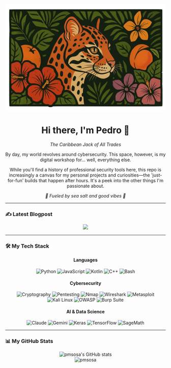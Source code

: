 <div id="header" align="center">
  
<img src="ocelot.png" width="550">

</div>

<div id="bio" align="center">
<h1 align="center">Hi there, I'm Pedro 👋</h1>
  <p><i>The Caribbean Jack of All Trades</i></p>
  
  <p>By day, my world revolves around cybersecurity. This space, however, is my digital workshop for... well, everything else.</p>
  
  <p>While you'll find a history of professional security tools here, this repo is increasingly a canvas for my personal projects and curiosities—the  'just-for-fun' builds that happen after hours. It's a peek into the other things I'm passionate about. </p>
  
  <i><p>🌊 Fueled by sea salt and good vibes 🌊</p></i>
</div>

----

### ✍️ Latest Blogpost

<div id="blog" align="center">

<a href="https://konukoii.com/blog" target="_blank">
  <img src="https://blog-badge.vercel.app/api/badge?feed=https%3A%2F%2Fkonukoii.com%2Fblog%2Ffeed%2F&style=normal&theme=jungle&showurl=true">
</a>

</div>

----

### 🛠️ My Tech Stack

<div id="tech-stack" align="center">
  <div>
    <h4>Languages</h4>
    <img src="https://img.shields.io/badge/Python-3776AB?style=for-the-badge&logo=python&logoColor=white" alt="Python"/>
    <img src="https://img.shields.io/badge/JavaScript-F7DF1E?style=for-the-badge&logo=javascript&logoColor=black" alt="JavaScript"/>
    <img src="https://img.shields.io/badge/Kotlin-7F52FF?style=for-the-badge&logo=kotlin&logoColor=white" alt="Kotlin"/>
    <img src="https://img.shields.io/badge/C%2B%2B-00599C?style=for-the-badge&logo=cplusplus&logoColor=white" alt="C++"/>
    <img src="https://img.shields.io/badge/Bash-4EAA25?style=for-the-badge&logo=gnubash&logoColor=white" alt="Bash"/>
  </div>
  <div>
    <h4>Cybersecurity</h4>
    <img src="https://img.shields.io/badge/Cryptography-007396?style=for-the-badge&logo=gnuprivacyguard&logoColor=white" alt="Cryptography"/>
    <img src="https://img.shields.io/badge/Pentesting-D90000?style=for-the-badge&logo=hackthebox&logoColor=white" alt="Pentesting"/>
    <img src="https://img.shields.io/badge/Nmap-000000?style=for-the-badge&logo=nmap&logoColor=white" alt="Nmap"/>
    <img src="https://img.shields.io/badge/Wireshark-1679A7?style=for-the-badge&logo=wireshark&logoColor=white" alt="Wireshark"/>
    <img src="https://img.shields.io/badge/Metasploit-CB2126?style=for-the-badge&logo=metasploit&logoColor=white" alt="Metasploit"/>
    <img src="https://img.shields.io/badge/Kali_Linux-557C94?style=for-the-badge&logo=kalilinux&logoColor=white" alt="Kali Linux"/>
    <img src="https://img.shields.io/badge/OWASP-000000?style=for-the-badge&logo=owasp&logoColor=white" alt="OWASP"/>
    <img src="https://img.shields.io/badge/Burp_Suite-FF6633?style=for-the-badge&logo=burpsuite&logoColor=white" alt="Burp Suite"/>
  </div>
  <div>
    <h4>AI & Data Science</h4>
    <img src="https://img.shields.io/badge/Claude-D97757?style=for-the-badge&logo=anthropic&logoColor=white" alt="Claude"/>
    <img src="https://img.shields.io/badge/Gemini-8E44AD?style=for-the-badge&logo=google-gemini&logoColor=white" alt="Gemini"/>
    <img src="https://img.shields.io/badge/Keras-D00000?style=for-the-badge&logo=keras&logoColor=white" alt="Keras"/>
    <img src="https://img.shields.io/badge/TensorFlow-FF6F00?style=for-the-badge&logo=tensorflow&logoColor=white" alt="TensorFlow"/>
    <img src="https://img.shields.io/badge/SageMath-4A90E2?style=for-the-badge" alt="SageMath"/>
  </div>
</div>

---

### 📊 My GitHub Stats

<div id="stats" align="center">
  <img src="https://github-readme-stats.vercel.app/api?username=pmsosa&show_icons=true&theme=dracula&hide_border=true&count_private=true" alt="pmsosa's GitHub stats"/>
  <br/>
  <img src="https://github-profile-trophy.vercel.app/?username=pmsosa&theme=dracula&row=1" alt="pmsosa" />
  <br/>
</div>
